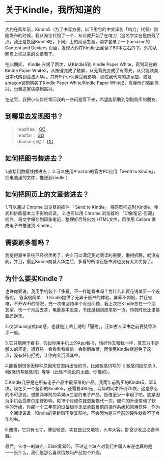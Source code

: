 # 关于Kindle，我所知道的

------

大约在两年前，Kindle5（为了书写方便，以下用它的中文译名「啃刀」代替）刚刚发布的时候，我从淘宝代购了一个，从此就开始了在啃刀（这名字实在是凶残了点，我还是换回Kindle吧，下同）上的阅读生涯，刚才登录了一下amazon的 Content and Devices 页面，发现大约在Kindle上阅读了60本左右的书，外加从网页上推过来的文章若干。

在此期间， Kindle 升级了两次，从Kindle5到 Kindle Paper White，再到现在的Kindle Paper White2，从按键变成了触屏，从无背光变成了有背光，从只能欧美日本代购到合法入华。。共有9个小伙伴受我影响，通过我代购的那家店，或是amazon官网购买了Kindle Paper White/Kindle Paper White2，真替他们感到高兴，也替这家店感到高兴。

在这里，我把小伙伴经常问我的一些问题写下来，希望能帮助到刚刚购买的朋友。

## 到哪里去发现图书？

> readfree：[GO][1]  
> readfar： [GO][2]  
> douban小站： [GO][3]

## 如何把图书装进去？

1.直接用数据线拷进去；
2.可以使用Amazon的官方PC应用「Send to Kindle」，把电脑里的文件，推送到kindle；

## 如何把网页上的文章装进去？
1.可以通过 Chrome 浏览器的插件 「Send to Kindle」 将网页推送到 Kindle，格式和排版基本上不影响阅读。
2.也可以用 Chrome 浏览器的 「印象笔记-剪藏」 插件，将文字保存到印象笔记，整理好后导出为 HTML文件，再使用 Calibre 做成电子书推送到 Kindle 。

## 需要刷多看吗？
我觉得原生系统已经很优秀了，完全可以满足我对阅读的需要，懒得折腾，就没有刷，并且，最近Kindle商城入华之后，多看的所谓正版书源也没有太大优势了。

## 为什么要买Kindle？
也许你要说，我用手机装个「多看」不一样能看书吗？为什么非要花钱单买一个设备呢。
答案很简单：
1.Kindle提供了无异于纸书的体验，屏幕不刺眼，并且省电，不开WiFi的情况，充一次电坚持半个月没问题，我上次把Kindle忘在一个朋友家，快一个月后去拿，电量基本没变，书还是翻到原来那一页，待机时长比诺基亚还逆天。

2.仪(zhuang)式(bi)感，也就是江湖上说的「逼格」，正如古人读书之前要焚香沐手一般。

3.它只能用于看书，假设你用手机上的App看书，恰好你又和我一样，意志力不是那么的坚定，很容易一会看看看微信一会刷刷微博，而使用Kindle就避免了这一点，没有任何打扰，让你完全沉浸其中。

4.能看到很多因种种原因未在国内出版的书，比如敏感词写的《 敏感词回忆录 》、《敏感词与敏感词》等等（此处不能说的太细，你懂的）。

5.Kindle几乎是在所有电子产品中最保值的产品。我两年前购买的Kindle5，550块，现在买一个全新的Kindle5，还需要480元，两年时间才降价70块，这是多么的不可思议。想想两年前的苹果or三星的电子产品，贬值至少一半起了吧。这是因为手机会受摩尔定律影响，每18个月硬件就更新换代一次，硬件的升级带动了软件的升级，你那一个三年前的设备根本无法承载当前的操作系统和常用软件，作为一个阅读设备，Kindle的更新则不受其影响，不会因为是三年前的硬件就看不了今年的书。

6.便携，它只有七寸，薄且轻便，实在是公交地铁，火车大客，卧室沙发之必备神器。

最后，它唯一的缺点：Elink屏易碎，不过这个缺点对我们中国人来说也真的是——没什么，我们是那么喜欢给数码产品加个外壳。


  [1]: http://readfree.me
  [2]: http://readfar.com
  [3]: http://site.douban.com/150757/room/1603912